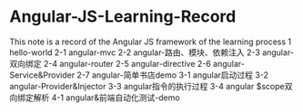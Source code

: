 # Angular-JS-Learning-Record
 This note is a record of the Angular JS framework of the learning process
 1 hello-world
 2-1 angular-mvc
 2-2 angular-路由、模块、依赖注入
 2-3 angular-双向绑定
 2-4 angular-router
 2-5 angular-directive
 2-6 angular-Service&Provider
 2-7 angular-简单书店demo
 3-1 angular启动过程
 3-2 angular-Provider&Injector
 3-3 angular指令的执行过程
 3-4 angular $scope双向绑定解析
 4-1 angular&前端自动化测试-demo
